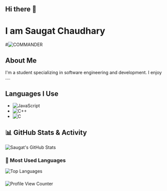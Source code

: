 ## Hi there 👋

<!--
**Saugat-Chaudhary/Saugat-Chaudhary** is a ✨ _special_ ✨ repository because its `README.md` (this file) appears on your GitHub profile.

Here are some ideas to get you started:

- 🔭 I’m currently working on ...
- 🌱 I’m currently learning ...
- 👯 I’m looking to collaborate on ...
- 🤔 I’m looking for help with ...
- 💬 Ask me about ...
- 📫 How to reach me: ...
- 😄 Pronouns: ...
- ⚡ Fun fact: ...
-->
# I am Saugat Chaudhary
#![COMMANDER](https://img.shields.io/badge/Rating-⭐⭐⭐⭐⭐-FFD700?style=flat&logo=star&logoColor=white)

## About Me
I'm a student specializing in software engineering and development. I enjoy ....

## Languages I Use
- ![JavaScript](https://img.shields.io/badge/JavaScript-yellow)
- ![C++](https://img.shields.io/badge/C++-00599C?style=for-the-badge&logo=c%2B%2B&logoColor=white)
- ![C](https://img.shields.io/badge/C-00599C?style=for-the-badge&logo=c&logoColor=white)

## 📊 GitHub Stats & Activity
![Saugat's GitHub Stats](https://github-readme-stats.vercel.app/api?username=Saugat-Chaudhary&show_icons=true&count_private=true&hide_title=true&theme=radical&hide=prs,issues&include_all_commits=true)

### 🌱 Most Used Languages
![Top Languages](https://github-readme-stats.vercel.app/api/top-langs/?username=Saugat-Chaudhary&layout=compact&theme=radical)

###
![Profile View Counter](https://komarev.com/ghpvc/?username=Saugat-Chaudhary)




